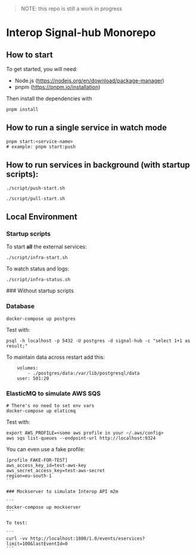 > NOTE: this repo is still a work in progress

# Interop Signal-hub Monorepo

## How to start

To get started, you will need:

- Node.js (https://nodejs.org/en/download/package-manager)
- pnpm (https://pnpm.io/installation)

Then install the dependencies with

```
pnpm install
```

## How to run a single service in watch mode

```
pnpm start:<service-name>
# example: pnpm start:push
```

## How to run services in background (with startup scripts):

```
./script/push-start.sh
```

```
./script/pull-start.sh
```

## Local Environment

### Startup scripts

To start __all__ the external services: 
```
./script/infra-start.sh
```

To watch status and logs:
```
./script/infra-status.sh
```

### Without startup scripts

### Database

```
docker-compose up postgres
```

Test with: 
```
psql -h localhost -p 5432 -U postgres -d signal-hub -c "select 1+1 as result;"
```

To maintain data across restart add this:

```
    volumes:
        - ./postgres/data:/var/lib/postgresql/data
    user: 501:20
```

### ElasticMQ to simulate AWS SQS

```
# There's no need to set env vars
docker-compose up elaticmq
```

Test with:

```
export AWS_PROFILE=<some aws profile in your ~/.aws/config>
aws sqs list-queues --endpoint-url http://localhost:9324
```
You can even use a fake profile:
````
[profile FAKE-FOR-TEST]
aws_access_key_id=test-aws-key
aws_secret_access_key=test-aws-secret
region=eu-south-1
```

### Mockserver to simulate Interop API m2m

```
docker-compose up mockserver
```

To test:

```
curl -vv http://localhost:1080/1.0/events/eservices?limit=100&lastEventId=0
```
